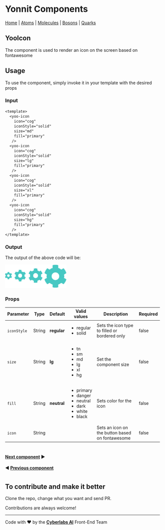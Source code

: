 # Yonnit Components

[Home](https://github.com/Yoonit-Labs/vue-yoonit-components/blob/development/README.md) | [Atoms](https://github.com/Yoonit-Labs/vue-yoonit-components/blob/development/README.md#atoms) | [Molecules](https://github.com/Yoonit-Labs/vue-yoonit-components/blob/development/README.md#molecules) | [Bosons](https://github.com/Yoonit-Labs/vue-yoonit-components/blob/development/README.md#bosons) | [Quarks](https://github.com/Yoonit-Labs/vue-yoonit-components/blob/development/README.md#quarks)

## YooIcon

The component is used to render an icon on the screen based on fontawesome

## Usage

To use the component, simply invoke it in your template with the desired props

### Input
```vue
<template>
  <yoo-icon 
    icon="cog"
    iconStyle="solid"
    size="md"
    fill="primary"
   />
  <yoo-icon 
    icon="cog"
    iconStyle="solid"
    size="lg"
    fill="primary"
   />
  <yoo-icon 
    icon="cog"
    iconStyle="solid"
    size="xl"
    fill="primary"
   />
  <yoo-icon 
    icon="cog"
    iconStyle="solid"
    size="hg"
    fill="primary"
   />
</template>
```
### Output

The output of the above code will be:


<img src="../../../../public/readme-img/icon.png" width="200">


### Props

| Parameter | Type | Default | Valid values | Description | Required |
|-----------|------|------------------------|--------------|-------------|--
| `iconStyle`    | String | **regular** | <ul><li>regular</li><li>solid</li><ul> | Sets the icon type to filled or bordered only | false
| `size`    | String | **lg** | <ul><li>tn</li><li>sm</li><li>md</li><li>lg</li><li>xl</li><li>hg</li><ul> | Set the component size | false
| `fill`    | String | **neutral** | <ul><li>primary</li><li>danger</li><li>neutral</li><li>dark</li><li>white</li><li>black</li><ul> | Sets color for the icon | false
| `icon`    | String |  |  | Sets an icon on the button based on fontawesome | false

#

 #### [**Next component**](../SelectDate/README.md) :arrow_forward:
 
 #### :arrow_backward: [**Previous component**](../CheckButton/README.md)

#

## To contribute and make it better

Clone the repo, change what you want and send PR.

Contributions are always welcome!

---

Code with ❤ by the [**Cyberlabs AI**](https://cyberlabs.ai/) Front-End Team
